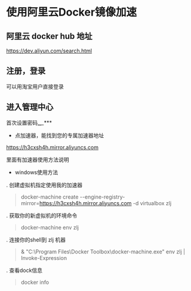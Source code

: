 # 使用阿里云Docker镜像加速

## 阿里云 docker hub 地址

https://dev.aliyun.com/search.html

## 注册，登录

可以用淘宝用户直接登录

## 进入管理中心

首次设置密码,***_**_****

- 点加速器，能找到您的专属加速器地址 

https://h3cxsh4h.mirror.aliyuncs.com

里面有加速器使用方法说明

- windows使用方法

. 创建虚拟机指定使用我的加速器

> docker-machine create --engine-registry-mirror=https://h3cxsh4h.mirror.aliyuncs.com -d virtualbox zlj


. 获取你的新虚拟机的环境命令

> docker-machine env zlj

. 连接你的shell到 zlj 机器

>  & "C:\Program Files\Docker Toolbox\docker-machine.exe" env zlj | Invoke-Expression

. 查看dock信息

> docker info